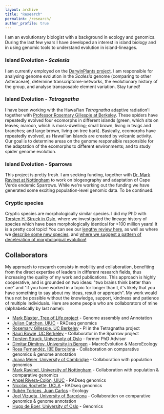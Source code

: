 ```yaml
---
layout: archive
title: "Research"
permalink: /research/
author_profile: true
---
```


I am an evolutionary biologist with a background in ecology and genomics. During the last few years I have developed an interest in island biology and in using genomic tools to understand evolution in island-lineages.

### Island Evolution - *Scalesia* ###
I am currently employed on the [DarwinPlants project](http://darwin-plants.com/). I am responsible for analysing genome evolution in the *Scalesia* genome (comparing to other Asteraceae), determine transcriptome-networks, the evolutionary history of the group, and analyse transposable element variation. Stay tuned!

### Island Evolution - *Tetragnatha* ### 
I have been working with the Hawai'ian *Tetragnatha* adaptive radiation'i together with [Professor Rosemary Gillespie at Berkeley](https://nature.berkeley.edu/evolab/). These spiders have repeatedly evolved four ecomorphs in different islands (green, which sits on leaves; maroon, which is moss-dwelling; small brown, living in twigs and branches; and large brown, living on tree bark). Basically, ecomorphs have repeatedly evolved, as Hawai'ian Islands are created by volcanic activity.
Our goal is to determine areas on the genome responsible responsible for the adaptation of the ecomorphs to different environments; and to study spider genome evolution.

### Island Evolution - Sparrows ###
This project is pretty fresh. I am seeking funding, together with [Dr. Mark Ravinet at Nottingham](https://www.nottingham.ac.uk/research/groups/cells-organisms-and-molecular-genetics/people/mark.ravinet) to work on biogeography and adaptation of Cape Verde endemic Sparrows. While we're working out the funding we have generated some exciting population-level genomic data. To be continued.

### Cryptic species ###
Cryptic species are morphologically similar species. I did my PhD with [Torsten H. Struck in Oslo](https://www.nhm.uio.no/english/about/organization/research-collections/people/torsths/), where we investigated the lineage history of species which have been morphologically identical for >100 million years! It is a pretty cool topic! You can see our [lengthy review here](https://www.sciencedirect.com/science/article/abs/pii/S0169534717302902), as well as where we [describe some new species](https://www.sciencedirect.com/science/article/pii/S1055790319303975), and [where we suggest a pattern of deceleration of morphological evolution!](https://onlinelibrary.wiley.com/doi/full/10.1111/evo.13884)


Collaborators
----
My approach to research consists in mobility and collaboration, benefiting from the direct expertise of leaders in different research fields, thus increasing the quality of my work and publications. This approach is highly cooperative, and is grounded on two ideas: "two brains think better than one" and "if you have worked in a topic for longer than I, it's likely that you have something to say about my ideas, result or approach". My work would thus not be possible without the knowledge, support, kindness and patience of multiple individuals.
Here are some people who are collaborators of mine (alphabetically by last name):
  * [Mark Blaxter, Tree of Life project](https://www.sanger.ac.uk/person/blaxter-mark/) - Genome assembly and Annotation
  * [Julian Catchen, UIUC](http://catchenlab.life.illinois.edu/)  - RADseq genomics
  * [Rosemary Gillespie, UC Berkeley](https://nature.berkeley.edu/evolab/) - PI in the Tetragnatha project
  * [Rauri Bowie, UC Berkeley](https://bowie.berkeley.edu/people/rauri-bowie/) - Collaborator in the Sparrow project
  * [Torsten Struck, Universoty of Oslo](https://scholar.google.pt/citations?hl=en&user=NossYmoAAAAJ) - former PhD Advisor
  * [Dimitar Dimitrov, University in Bergen](https://www.uib.no/en/persons/Dimitar.Dimitrov) - MacroEvolution & MacroEcology
  * [Rosa Fernandéz, IBE Barcelona](https://rmfernandezgarcia0.wixsite.com/metazomics) - Collaboration on comparative genomics & genome annotation
  * [Joana Meier, University of Cambridge](https://joanameier.ch/) - Collaboration with population genomics
  * [Mark Ravinet, University of Nottingham](https://www.nottingham.ac.uk/research/groups/cells-organisms-and-molecular-genetics/people/mark.ravinet) - Collaboration with population & comparative genomics
  * [Angel Rivera-Colón, UIUC](http://catchenlab.life.illinois.edu/) - RADseq genomics
  * [Nicolas Rochette, UCLA](https://scholar.google.com/citations?user=DFqQtXgAAAAJ&hl=en) - RADseq genomics
  * [Rubén Torices, Juan Carlos](https://rubentorices.wordpress.com/) - Ecology
  * [Joel Vizueta, University of Barcelona](https://scholar.google.com/citations?user=CTBqqSsAAAAJ&hl=en) - Collaboration on comparative genomics & genome annotation
  * [Hugo de Boer, University of Oslo](https://www.nhm.uio.no/english/about/organization/research-collections/people/hugode/) - Genomics


